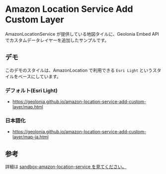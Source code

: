 # Amazon Location Service Add Custom Layer

AmazonLocationService が提供している地図タイルに、Geolonia Embed API でカスタムデータレイヤーを追加したサンプルです。

## デモ

このデモのスタイルは、AmazonLocation で利用できる `Esri Light` というスタイルをベースにしています。

### デフォルト(Esri Light)

- https://geolonia.github.io/amazon-location-service-add-custom-layer/map.html

### 日本語化

- https://geolonia.github.io/amazon-location-service-add-custom-layer/map-ja.html


## 参考

詳細は [sandbox-amazon-location-service を見てください。](https://github.com/geolonia/sandbox-amazon-location-service)


